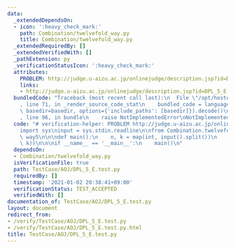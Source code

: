 ```yaml
---
data:
  _extendedDependsOn:
  - icon: ':heavy_check_mark:'
    path: Combination/twelvefold_way.py
    title: Combination/twelvefold_way.py
  _extendedRequiredBy: []
  _extendedVerifiedWith: []
  _pathExtension: py
  _verificationStatusIcon: ':heavy_check_mark:'
  attributes:
    PROBLEM: http://judge.u-aizu.ac.jp/onlinejudge/description.jsp?id=DPL_5_E
    links:
    - http://judge.u-aizu.ac.jp/onlinejudge/description.jsp?id=DPL_5_E
  bundledCode: "Traceback (most recent call last):\n  File \"/opt/hostedtoolcache/Python/3.9.1/x64/lib/python3.9/site-packages/onlinejudge_verify/documentation/build.py\"\
    , line 71, in _render_source_code_stat\n    bundled_code = language.bundle(stat.path,\
    \ basedir=basedir, options={'include_paths': [basedir]}).decode()\n  File \"/opt/hostedtoolcache/Python/3.9.1/x64/lib/python3.9/site-packages/onlinejudge_verify/languages/python.py\"\
    , line 96, in bundle\n    raise NotImplementedError\nNotImplementedError\n"
  code: "# verification-helper: PROBLEM http://judge.u-aizu.ac.jp/onlinejudge/description.jsp?id=DPL_5_E\n\
    import sys\ninput = sys.stdin.readline\n\nfrom Combination.twelvefold_way import\
    \ way5\n\n\ndef main():\n    n, k = map(int, input().split())\n    print(way5(n,\
    \ k))\n\n\nif __name__ == '__main__':\n    main()\n"
  dependsOn:
  - Combination/twelvefold_way.py
  isVerificationFile: true
  path: TestCase/AOJ/DPL_5_E.test.py
  requiredBy: []
  timestamp: '2021-01-02 20:38:41+09:00'
  verificationStatus: TEST_ACCEPTED
  verifiedWith: []
documentation_of: TestCase/AOJ/DPL_5_E.test.py
layout: document
redirect_from:
- /verify/TestCase/AOJ/DPL_5_E.test.py
- /verify/TestCase/AOJ/DPL_5_E.test.py.html
title: TestCase/AOJ/DPL_5_E.test.py
---
```

